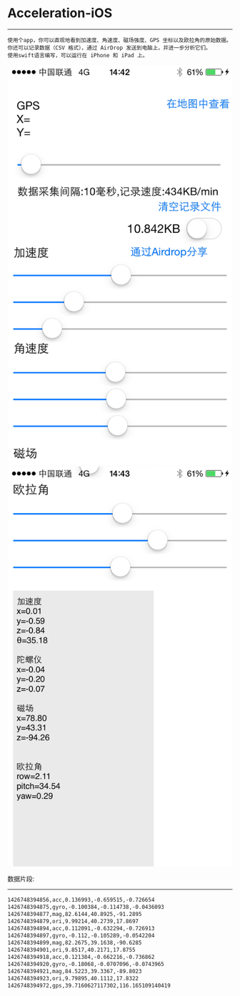 # Acceleration-iOS

------

    使用个app，你可以直观地看到加速度、角速度、磁场强度、GPS 坐标以及欧拉角的原始数据。你还可以记录数据（CSV 格式），通过 AirDrop 发送到电脑上，并进一步分析它们。
    使用swift语言编写，可以运行在 iPhone 和 iPad 上。

![github](screen/1426748140.png "预览图")
![github](screen/1426748177.png "预览图")

数据片段:

------

    1426748394856,acc,0.136993,-0.659515,-0.726654
    1426748394875,gyro,-0.100384,-0.114738,-0.0436093
    1426748394877,mag,82.6144,40.8925,-91.2895
    1426748394879,ori,9.99214,40.2739,17.8697
    1426748394894,acc,0.112091,-0.632294,-0.726913
    1426748394897,gyro,-0.112,-0.105289,-0.0542204
    1426748394899,mag,82.2675,39.1638,-90.6285
    1426748394901,ori,9.8517,40.2171,17.8755
    1426748394918,acc,0.121384,-0.662216,-0.736862
    1426748394920,gyro,-0.18068,-0.0707096,-0.0743965
    1426748394921,mag,84.5223,39.3367,-89.8023
    1426748394923,ori,9.79895,40.1112,17.8322
    1426748394972,gps,39.7160627117302,116.165109140419
